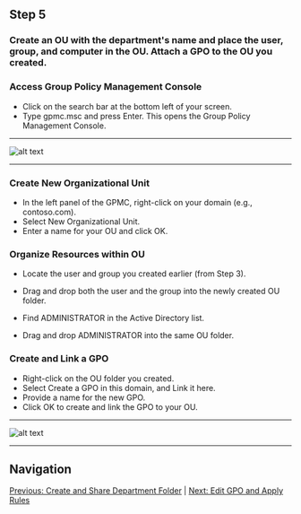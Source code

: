 ## Step 5

### Create an OU with the department's name and place the user, group, and computer in the OU. Attach a GPO to the OU you created.

### Access Group Policy Management Console

- Click on the search bar at the bottom left of your screen.
- Type gpmc.msc and press Enter. This opens the Group Policy Management Console.

---

![alt text](https://github.com/hcoco1/career-2/blob/main/images/step_5_1.png?raw=true)

---

### Create New Organizational Unit

- In the left panel of the GPMC, right-click on your domain (e.g., contoso.com).
- Select New Organizational Unit.
- Enter a name for your OU and click OK.

### Organize Resources within OU


- Locate the user and group you created earlier (from Step 3).
- Drag and drop both the user and the group into the newly created OU folder.

- Find ADMINISTRATOR in the Active Directory list.
- Drag and drop ADMINISTRATOR into the same OU folder.

### Create and Link a GPO

- Right-click on the OU folder you created.
- Select Create a GPO in this domain, and Link it here.
- Provide a name for the new GPO.
- Click OK to create and link the GPO to your OU.
---

![alt text](https://github.com/hcoco1/career-2/blob/main/images/step_5_2.png?raw=true)

---

## Navigation

[Previous: Create and Share Department Folder](step4.md) | [Next: Edit GPO and Apply Rules](step6.md)

